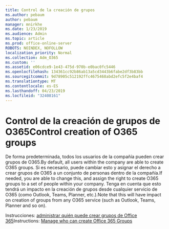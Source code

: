 ```yaml
---
title: Control de la creación de grupos
ms.author: pebaum
author: pebaum
manager: mnirkhe
ms.date: 1/23/2019
ms.audience: Admin
ms.topic: article
ms.prod: office-online-server
ROBOTS: NOINDEX, NOFOLLOW
localization_priority: Normal
ms.collection: Adm_O365
ms.custom: ''
ms.assetid: e06cdce9-1e43-475d-970b-e0bac0fc5446
ms.openlocfilehash: 134361cc92b86ab13a5cd3443b6fabe2df3b83bb
ms.sourcegitcommit: 9d78905c512192ffc4675468abd2efc5f2e4baf4
ms.translationtype: MT
ms.contentlocale: es-ES
ms.lasthandoff: 04/23/2019
ms.locfileid: "32408161"
---
```

# <a name="control-creation-of-o365-groups"></a><span data-ttu-id="f3466-102">Control de la creación de grupos de O365</span><span class="sxs-lookup"><span data-stu-id="f3466-102">Control creation of O365 groups</span></span>

<span data-ttu-id="f3466-103">De forma predeterminada, todos los usuarios de la compañía pueden crear grupos de O365.</span><span class="sxs-lookup"><span data-stu-id="f3466-103">By default, all users within the company are able to create O365 groups.</span></span> <span data-ttu-id="f3466-104">Si es necesario, puede cambiar esto y asignar el derecho a crear grupos de O365 a un conjunto de personas dentro de la compañía.</span><span class="sxs-lookup"><span data-stu-id="f3466-104">If needed, you are able to change this, and assign the right to create O365 groups to a set of people within your company.</span></span> <span data-ttu-id="f3466-105">Tenga en cuenta que esto tendrá un impacto en la creación de grupos desde cualquier servicio de O365 (como Outlook, Teams, Planner, etc.).</span><span class="sxs-lookup"><span data-stu-id="f3466-105">Note that this will have impact on creation of groups from any O365 service (such as Outlook, Teams, Planner and so on).</span></span>
  
<span data-ttu-id="f3466-106">Instrucciones: [administrar quién puede crear grupos de Office 365](https://docs.microsoft.com/office365/admin/create-groups/manage-creation-of-groups)</span><span class="sxs-lookup"><span data-stu-id="f3466-106">Instructions: [Manage who can create Office 365 Groups](https://docs.microsoft.com/office365/admin/create-groups/manage-creation-of-groups)</span></span>
